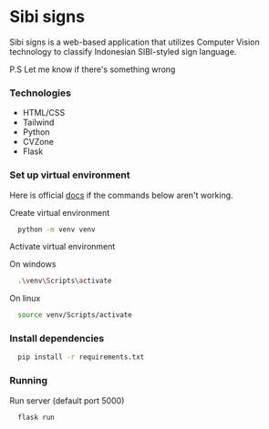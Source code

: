 # Sibi signs

Sibi signs is a web-based application that utilizes Computer Vision technology to classify Indonesian SIBI-styled sign language.

P.S Let me know if there's something wrong

### Technologies

- HTML/CSS
- Tailwind
- Python
- CVZone
- Flask

### Set up virtual environment

Here is official [docs](https://docs.python.org/3/library/venv.html) if the commands below aren't working.

Create virtual environment

```bash
  python -m venv venv
```

Activate virtual environment

On windows

```bash
  .\venv\Scripts\activate

```

On linux

```bash
  source venv/Scripts/activate
```

### Install dependencies

```bash
  pip install -r requirements.txt
```

### Running

Run server (default port 5000)

```bash
  flask run
```
